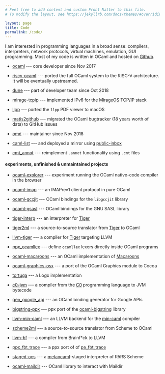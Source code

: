 ```yaml
---
# Feel free to add content and custom Front Matter to this file.
# To modify the layout, see https://jekyllrb.com/docs/themes/#overriding-theme-defaults

layout: page
title: Code
permalink: /code/
---
```


I am interested in programming languages in a broad sense:
compilers, interpreters, network protocols, virtual machines, emulation,
GUI programming. Most of my code is written
in OCaml and hosted on [Github](https://github.com/nojb).

- [ocaml](https://github.com/ocaml/ocaml/pulls?utf8=%E2%9C%93&q=author%3Anojb%20)
  --- core developer since Nov 2017

- [riscv-ocaml](https://github.com/nojb/riscv-ocaml) --- ported the full OCaml
  system to the RISC-V architecture. It will be eventually upstreamed.

- [dune](https://github.com/ocaml/dune/pulls?utf8=%E2%9C%93&q=author%3Anojb%20)
  --- part of developer team since Oct 2018

- [mirage-tcpip](https://github.com/mirage/mirage-tcpip) --- implemented IPv6
  for the [MirageOS] TCP/IP stack

- [llpp](https://github.com/nojb/llpp) --- ported the `llpp` PDF viewer to
  macOS

- [matis2github](https://github.com/nojb/mantis2github) --- migrated the OCaml
  bugtracker (18 years worth of data) to GitHub issues

- [omd](https://github.com/ocaml/omd) --- maintainer since Nov 2018

- [caml-list](https://inbox.ocaml.org/caml-list) --- and deployed a mirror
  using [public-inbox]

- [cmt\_annot](https://github.com/LexiFi/cmt_annot) --- reimplement `.annot`
  functionality using `.cmt` files

#### experiments, unfinished & unmaintained projects

- [ocaml-explorer](https://nojb.github.io/ocaml-explorer) --- experiment
  running the OCaml native-code compiler in the browser

- [ocaml-imap](https://github.com/nojb/ocaml-imap) --- an IMAPrev1 client
  protocol in pure OCaml

- [ocaml-gccjit](https://github.com/nojb/ocaml-gccjit) --- OCaml bindings for
  the `libgccjit` library

- [ocaml-gsasl](https://github.com/nojb/ocaml-gsasl) --- OCaml bindings for
  the GNU SASL library

- [tiger-interp](https://github.com/nojb/tiger-interp) --- an interpreter for
  [Tiger]

- [tiger2ml](https://github.com/nojb/tiger2ml) --- a source-to-source translator
  from [Tiger] to OCaml

- [llvm-tiger](https://github.com/nojb/llvm-tiger) --- a compiler for [Tiger]
  targeting LLVM

- [ppx\_ocamllex](https://github.com/nojb/ppx_ocamllex) --- define `ocamllex`
  lexers directly inside OCaml programs

- [ocaml-macaroons](https://github.com/nojb/ocaml-macaroons) --- an OCaml
  implementation of [Macaroons]

- [ocaml-graphics-osx](https://github.com/nojb/ocaml-graphics-osx) --- a port of
  the OCaml Graphics module to Cocoa

- [tortuga](https://github.com/nojb/tortuga) --- a Logo implementation

- [c0-jvm](https://github.com/nojb/c0-jvm) --- a compiler from the [C0]
  programming language to JVM bytecode

- [gen\_google\_api](https://github.com/nojb/gen_google_api) --- an OCaml
  binding generator for Google APIs

- [bigstring-ppx](https://github.com/nojb/bitstring-ppx) --- ppx port of the
  [ocaml-bigstring] library

<!-- <li> -->
<!--   <a href="https://github.com/nojb/ocaml-utp"><kbd>ocaml-utp</kbd></a> &mdash; -->
<!--   OCaml bindings for BitTorrent Inc.'s -->
<!--   <a href="https://github.com/bittorrent/libutp"><kbd>libutp</kbd></a> library -->
<!-- </li> -->

<!-- <li> -->
<!--   <a href="https://github.com/nojb/ocaml-dht"><kbd>ocaml-dht</kbd></a> &mdash; OCaml -->
<!--   bindings for <a href="https://github.com/jech/dht"><kbd>libdht</kbd></a> -->
<!-- </li> -->

<!-- <li> -->
<!--   <a href="https://github.com/nojb/ocaml-bt"><kbd>ocaml-bt</kbd></a> &mdash; -->
<!--   OCaml implementation of the BitTorrent protocol -->
<!-- </li> -->

- [llvm-min-caml](https://github.com/nojb/llvm-min-caml) --- an LLVM backend for
  the [min-caml](http://esumii.github.io/min-caml/index-e.html) compiler

- [scheme2ml](https://github.com/nojb/scheme2ml) --- a source-to-source
  translator from Scheme to OCaml

- [llvm-bf](https://github.com/nojb/llvm-bf) --- a compiler from Brainf*ck to
  LLVM

- [ppx\_fbt\_trace](https://github.com/nojb/ppx_fbt_trace) --- a ppx port of of
  [pa\_fbt\_trace](https://github.com/avsm/ocaml-fbt-trace)

- [staged-ocs](https://github.com/nojb/staged-ocs) --- a [metaocaml]-staged
  interpreter of R5RS Scheme

- [ocaml-maildir](https://github.com/nojb/ocaml-maildir) --- OCaml library to
  interact with Maildir

[ocaml-bigstring]: https://code.google.com/p/bitstring/
[Tiger]: https://www.cs.princeton.edu/~appel/modern/
[Macaroons]: http://research.google.com/pubs/pub41892.html
[C0]: http://c0.typesafety.net
[MirageOS]: https://mirage.io
[public-inbox]: https://public-inbox.org/README
[metaocaml]: http://okmij.org/ftp/ML/MetaOCaml.html
